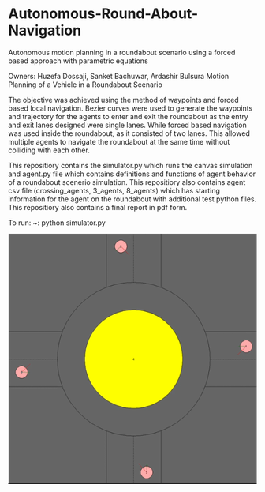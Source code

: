 # Autonomous-Round-About-Navigation
Autonomous motion planning in a roundabout scenario using a forced based approach with parametric equations

Owners: Huzefa Dossaji, Sanket Bachuwar, Ardashir Bulsura Motion Planning of a Vehicle in a Roundabout Scenario

The objective was achieved using the method of waypoints and forced based local navigation. Bezier curves were used to generate the waypoints and trajectory for the agents to enter and exit the roundabout as the entry and exit lanes designed were single lanes. While forced based navigation was used inside the roundabout, as it consisted of two lanes. This allowed multiple agents to navigate the roundabout at the same time without colliding with each other.

This repositiory contains the simulator.py which runs the canvas simulation and agent.py file which contains definitions and functions of agent behavior of a roundabout scenerio simulation. This repositiory also contains agent csv file (crossing_agents, 3_agents, 8_agents) which has starting information for the agent on the roundabout with additional test python files. This repositiory also contains a final report in pdf form.

To run: ~: python simulator.py


![Alt Text](SmartSelect_20200301-132919_Drive.gif)
